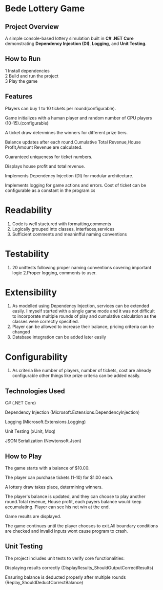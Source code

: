 ﻿# Bede Lottery Game

## Project Overview
A simple console-based lottery simulation built in **C# .NET Core** demonstrating **Dependency Injection (DI)**, **Logging**, and **Unit Testing**.

## How to Run
1️ Install dependencies  
2️ Build and run the project  
3️ Play the game 

##  Features

Players can buy 1 to 10 tickets per round(configurable).


Game initializes with a human player and random number of CPU players (10-15).(configurable)


A ticket draw determines the winners for different prize tiers.

Balance updates after each round.Cumulative Total Revenue,House Profit,Amount Revenue are calculated.

Guaranteed uniqueness for ticket numbers.

Displays house profit and total revenue.

Implements Dependency Injection (DI) for modular architecture.

Implements logging for game actions and errors.
Cost of ticket can be configurable as a constant in the program.cs

# Readability
1. Code is well stuctured with formatting,comments
2. Logically grouped into classes, interfaces,services
3. Sufficient comments and meaninfful naming conventions
# Testability
1. 20 unittests following proper naming conventions covering important logic
2.Proper logging, comments to user.
# Extensibility
1. As modelled using Dependency Injection, services can be extended easily.
	I myself started with a single game mode and it was not difficult to incorporate multiple rounds of play and cumulative calculation as the classes were correctly specified.
2. Player can be allowed to increase their balance, pricing criteria can be changed
3. Database integration can be added later easily
# Configurability
1. As criteria like number of players, number of tickets, cost are already configurable other things like prize criteria can be added easily.

## Technologies Used

C# (.NET Core)

Dependency Injection (Microsoft.Extensions.DependencyInjection)

Logging (Microsoft.Extensions.Logging)

Unit Testing (xUnit, Moq)

JSON Serialization (Newtonsoft.Json)

## How to Play

The game starts with a balance of $10.00.

The player can purchase tickets (1-10) for $1.00 each.

A lottery draw takes place, determining winners.

The player's balance is updated, and they can choose to play another round.Total revenue, House profit, each payers balance would keep accumulating. Player can see his net win at the end.

Game results are displayed.

The game continues until the player chooses to exit.All boundary conditions are checked and invalid inputs wont cause program to crash.

## Unit Testing

The project includes unit tests to verify core functionalities:

Displaying results correctly (DisplayResults_ShouldOutputCorrectResults)

Ensuring balance is deducted properly after multiple rounds (Replay_ShouldDeductCorrectBalance)
